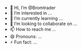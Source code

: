 - 👋 Hi, I’m @Bromtrader
- 👀 I’m interested in ...
- 🌱 I’m currently learning ...
- 💞️ I’m looking to collaborate on ...
- 📫 How to reach me ...
- 😄 Pronouns: ...
- ⚡ Fun fact: ...

<!---
Bromtrader/Bromtrader is a ✨ special ✨ repository because its `README.md` (this file) appears on your GitHub profile.
You can click the Preview link to take a look at your changes.
--->
